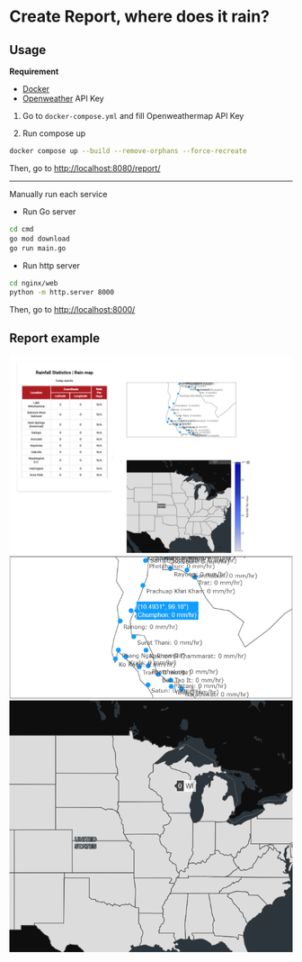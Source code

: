 # Create Report, where does it rain?

## Usage

**Requirement**
- [Docker](https://www.docker.com/products/docker-desktop/)
- [Openweather](https://openweathermap.org/) API Key


1. Go to `docker-compose.yml` and fill Openweathermap API Key

2. Run compose up

```bash
docker compose up --build --remove-orphans --force-recreate
```

Then, go to [http://localhost:8080/report/](http://localhost:8080/report/)

---

Manually run each service

- Run Go server
```bash
cd cmd
go mod download
go run main.go
```

- Run http server
```bash
cd nginx/web
python -m http.server 8000
```
Then, go to [http://localhost:8000/](http://localhost:8000/)


## Report example

![report/report1.png](report/report1.png)
![report/report2.png](report/report2.png)
![report/report3.png](report/report3.png)
